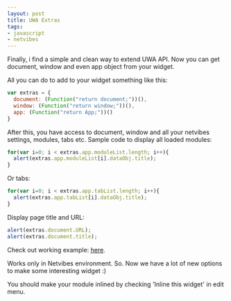```yaml
---
layout: post
title: UWA Extras
tags:
- javascript
- netvibes
---
```


Finally, i find a simple and clean way to extend UWA API. Now you can get document, window and even app object from your widget.

All you can do to add to your widget something like this:

```js
var extras = {
  document: (Function("return document;"))(),
  window: (Function("return window;"))(),
  app: (Function("return App;"))()
}
```

After this, you have access to document, window and all your netvibes settings, modules, tabs etc.
Sample code to display all loaded modules:

```js
for(var i=0; i < extras.app.moduleList.length; i++){
  alert(extras.app.moduleList[i].dataObj.title);
}
```

Or tabs:

```js
for(var i=0; i < extras.app.tabList.length; i++){
  alert(extras.app.tabList[i].dataObj.title);
}
```

Display page title and URL:

```js
alert(extras.document.URL);
alert(extras.document.title);
```

Check out working example: [here](http://www.netvibes.com/subscribe.php?module=UWA&moduleUrl=http%3A%2F%2Ffazibear.googlepages.com%2Fuwaextras.html).

Works only in Netvibes environment.
So. Now we have a lot of new options to make some interesting widget :)

You should make your module inlined by checking 'Inline this widget' in edit menu.